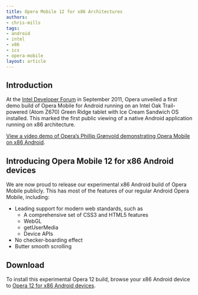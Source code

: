 ```yaml
---
title: Opera Mobile 12 for x86 Architectures
authors:
- chris-mills
tags:
- android
- intel
- x86
- ics
- opera-mobile
layout: article
---
```


## Introduction

At the [Intel Developer Forum][1] in September 2011, Opera unveiled a first demo build of Opera Mobile for Android running on an Intel Oak Trail-powered (Atom Z670) Green Ridge tablet with Ice Cream Sandwich OS installed. This marked the first public viewing of a native Android application running on x86 architecture.

[1]: http://www.intel.com/content/www/us/en/intel-developer-forum-idf/idf-2012.html

[View a video demo of Opera’s Phillip Grønvold demonstrating Opera Mobile on x86 Android][2].

[2]: http://software.intel.com/en-us/videos/channel/android/opera-mobile-on-an-intel-atom-based-tablet-running-android-os-at-idf-2011/1211396084001

## Introducing Opera Mobile 12 for x86 Android devices

We are now proud to release our experimental x86 Android build of Opera Mobile publicly. This has most of the features of our regular Android Opera Mobile, including:

- Leading support for modern web standards, such as
	- A comprehensive set of CSS3 and HTML5 features
	- WebGL
	- getUserMedia
	- Device APIs
- No checker-boarding effect
- Butter smooth scrolling

## Download

To install this experimental Opera 12 build, browse your x86 Android device to [Opera 12 for x86 Android devices][3].

[3]: http://www.opera.com/download/get.pl?sub=++++&id=34411&location=270&nothanks=yes